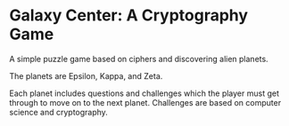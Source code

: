 # Galaxy Center: A Cryptography Game

A simple puzzle game based on ciphers and discovering alien planets.

The planets are Epsilon, Kappa, and Zeta.

Each planet includes questions and challenges which the player must get through to move on to the next planet. Challenges are based on computer science and cryptography.

